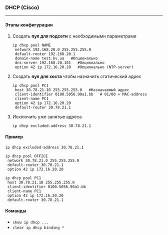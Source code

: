 ### DHCP (Cisco)

---

#### Этапы конфигурации

1. Создать **пул для подсети** с необходимыми параметрами

   ```
   ip dhcp pool NAME                             
    network 192.168.20.0 255.255.255.0
    default-router 192.168.20.1
    domain-name test.kv.ua   #Опционально
    dns-server 192.168.20.101   #Опционально
    option 42 ip 172.16.20.20   #Опционально (NTP-server)
   ```

2. Создать **пул для хоста** чтобы назначить статический адрес

   ```
   ip dhcp pool PC1
    host 30.78.21.10 255.255.255.0   #Назначаемый адрес
    client-identifier 0100.5056.90a1.bb   # 01/00 + MAC-address
    client-name PC1
    option 42 ip 172.16.20.20
    default-router 30.78.21.1
   ```

3. Исключить уже занятые адреса

   ```
   ip dhcp excluded-address 30.78.21.1
   ```

   

#### Пример

```
ip dhcp excluded-address 30.78.21.1

ip dhcp pool OFFICE
 network 30.78.21.0 255.255.255.0
 default-router 30.78.21.1
 option 42 ip 172.16.20.20
 
ip dhcp pool PC1
 host 30.78.21.10 255.255.255.0
 client-identifier 0100.5056.90a1.bb
 client-name PC1
 option 42 ip 172.16.20.20
 default-router 30.78.21.1
```



#### Команды

* `show ip dhcp ...`
* `clear ip dhcp binding *`